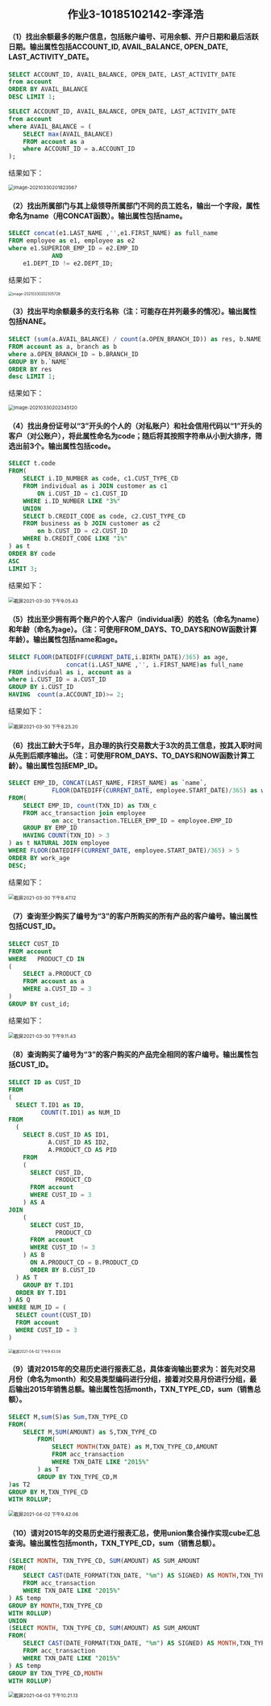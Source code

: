 ## <center>作业3-10185102142-李泽浩





#### （1）找出余额最多的账户信息，包括账户编号、可用余额、开户日期和最后活跃日期。输出属性包括ACCOUNT_ID, AVAIL_BALANCE, OPEN_DATE, LAST_ACTIVITY_DATE。

```sql
SELECT ACCOUNT_ID, AVAIL_BALANCE, OPEN_DATE, LAST_ACTIVITY_DATE
from account
ORDER BY AVAIL_BALANCE
DESC LIMIT 1;

SELECT ACCOUNT_ID, AVAIL_BALANCE, OPEN_DATE, LAST_ACTIVITY_DATE
from account
where AVAIL_BALANCE = (
	SELECT max(AVAIL_BALANCE)
	FROM account as a
	where ACCOUNT_ID = a.ACCOUNT_ID
);
```

结果如下：

<img src="/Users/lee/Study/大三-下/数据库系统实践/3作业/LAB3-10185102142-李泽浩.assets/image-20210330201823567.png" alt="image-20210330201823567" style="zoom:67%;" />

#### （2）找出所属部门与其上级领导所属部门不同的员工姓名，输出一个字段，属性命名为name（用CONCAT函数）。输出属性包括name。

```sql
SELECT concat(e1.LAST_NAME ,'',e1.FIRST_NAME) as full_name
FROM employee as e1, employee as e2
where e1.SUPERIOR_EMP_ID = e2.EMP_ID
			AND
	e1.DEPT_ID != e2.DEPT_ID;
```

结果如下：

<img src="/Users/lee/Study/大三-下/数据库系统实践/3作业/LAB3-10185102142-李泽浩.assets/image-20210330202305726.png" alt="image-20210330202305726" style="zoom:50%;" />



#### （3）找出平均余额最多的支行名称（注：可能存在并列最多的情况）。输出属性包括NANE。

```sql
SELECT (sum(a.AVAIL_BALANCE) / count(a.OPEN_BRANCH_ID)) as res, b.NAME
FROM account as a, branch as b
where a.OPEN_BRANCH_ID = b.BRANCH_ID
GROUP BY b.`NAME`
ORDER BY res
desc LIMIT 1;
```

结果如下：

<img src="/Users/lee/Study/大三-下/数据库系统实践/3作业/LAB3-10185102142-李泽浩.assets/image-20210330202345120.png" alt="image-20210330202345120" style="zoom:67%;" />



#### （4）找出身份证号以“3”开头的个人的（对私账户）和社会信用代码以“1”开头的客户（对公账户），将此属性命名为code；随后将其按照字符串从小到大排序，筛选出前3个。输出属性包括code。

```sql
SELECT t.code
FROM(
	SELECT i.ID_NUMBER as code, c1.CUST_TYPE_CD
	FROM individual as i JOIN customer as c1
		ON i.CUST_ID = c1.CUST_ID
	WHERE i.ID_NUMBER LIKE "3%"
	UNION
	SELECT b.CREDIT_CODE as code, c2.CUST_TYPE_CD
	FROM business as b JOIN customer as c2
		on b.CUST_ID = c2.CUST_ID
	WHERE b.CREDIT_CODE LIKE "1%"
) as t
ORDER BY code
ASC
LIMIT 3;
```

结果如下：

<img src="/Users/lee/Study/大三-下/数据库系统实践/3作业/LAB3-10185102142-李泽浩.assets/截屏2021-03-30 下午9.05.43.png" alt="截屏2021-03-30 下午9.05.43" style="zoom:67%;" />

#### （5）找出至少拥有两个账户的个人客户（individual表）的姓名（命名为name）和年龄（命名为age）。（注：可使用FROM_DAYS、TO_DAYS和NOW函数计算年龄）。输出属性包括name和age。

```sql
SELECT FLOOR(DATEDIFF(CURRENT_DATE,i.BIRTH_DATE)/365) as age,
				concat(i.LAST_NAME ,'', i.FIRST_NAME)as full_name
FROM individual as i, account as a
where i.CUST_ID = a.CUST_ID 
GROUP BY i.CUST_ID
HAVING  count(a.ACCOUNT_ID)>= 2;
```

结果如下：

<img src="/Users/lee/Study/大三-下/数据库系统实践/3作业/LAB3-10185102142-李泽浩.assets/截屏2021-03-30 下午8.25.20.png" alt="截屏2021-03-30 下午8.25.20" style="zoom:67%;" />

#### （6）找出工龄大于5年，且办理的执行交易数大于3次的员工信息，按其入职时间从先到后顺序输出。（注：可使用FROM_DAYS、TO_DAYS和NOW函数计算工龄）。输出属性包括EMP_ID。

```sql
SELECT EMP_ID, CONCAT(LAST_NAME, FIRST_NAME) as `name`,
			FLOOR(DATEDIFF(CURRENT_DATE, employee.START_DATE)/365) as work_age
FROM(
	SELECT EMP_ID, count(TXN_ID) as TXN_c
	FROM acc_transaction join employee 
			on acc_transaction.TELLER_EMP_ID = employee.EMP_ID
	GROUP BY EMP_ID
	HAVING COUNT(TXN_ID) > 3
) as t NATURAL JOIN employee
WHERE FLOOR(DATEDIFF(CURRENT_DATE, employee.START_DATE)/365) > 5
ORDER BY work_age
DESC;
```

 结果如下：

<img src="/Users/lee/Study/大三-下/数据库系统实践/3作业/LAB3-10185102142-李泽浩.assets/截屏2021-03-30 下午8.47.12.png" alt="截屏2021-03-30 下午8.47.12" style="zoom:67%;" />

#### （7）查询至少购买了编号为“3”的客户所购买的所有产品的客户编号。输出属性包括CUST_ID。

```sql
SELECT CUST_ID
FROM account
WHERE	PRODUCT_CD IN
(
	SELECT a.PRODUCT_CD
	FROM account as a
	WHERE a.CUST_ID = 3
)
GROUP BY cust_id;
```

结果如下：

<img src="/Users/lee/Study/大三-下/数据库系统实践/3作业/LAB3-10185102142-李泽浩.assets/截屏2021-03-30 下午9.11.43.png" alt="截屏2021-03-30 下午9.11.43" style="zoom:67%;" /> 

#### （8）查询购买了编号为“3”的客户购买的产品完全相同的客户编号。输出属性包括CUST_ID。  

```sql
SELECT ID as CUST_ID
FROM
(
  SELECT T.ID1 as ID,
         COUNT(T.ID1) as NUM_ID
FROM
  (
    SELECT B.CUST_ID AS ID1,
           A.CUST_ID AS ID2,
           A.PRODUCT_CD AS PID
    FROM
    (
      SELECT CUST_ID,
             PRODUCT_CD
      FROM account
      WHERE CUST_ID = 3
    ) AS A
JOIN
    (
      SELECT CUST_ID,
             PRODUCT_CD
      FROM account
      WHERE CUST_ID != 3
    ) AS B
      ON A.PRODUCT_CD = B.PRODUCT_CD
      ORDER BY B.CUST_ID
  ) AS T
    GROUP BY T.ID1
  ORDER BY T.ID1
) AS Q
WHERE NUM_ID = (
  SELECT count(CUST_ID)
  FROM account
  WHERE CUST_ID = 3
)
```

<img src="/Users/lee/Study/大三-下/数据库系统实践/3作业/LAB3-10185102142-李泽浩.assets/截屏2021-04-02 下午9.43.04.png" alt="截屏2021-04-02 下午9.43.04" style="zoom:50%;" /> 

#### （9）请对2015年的交易历史进行报表汇总，具体查询输出要求为：首先对交易月份（命名为month）和交易类型编码进行分组，接着对交易月份进行分组，最后输出2015年销售总额。输出属性包括month，TXN_TYPE_CD，sum（销售总额）。

```sql
SELECT M,sum(S)as Sum,TXN_TYPE_CD
FROM(
	SELECT M,SUM(AMOUNT) as S,TXN_TYPE_CD
		FROM(
			SELECT MONTH(TXN_DATE) as M,TXN_TYPE_CD,AMOUNT
			FROM acc_transaction
			WHERE TXN_DATE LIKE "2015%"
		) as T
		GROUP BY TXN_TYPE_CD,M
)as T2
GROUP BY M,TXN_TYPE_CD
WITH ROLLUP;
```

<img src="/Users/lee/Study/大三-下/数据库系统实践/3作业/LAB3-10185102142-李泽浩.assets/截屏2021-04-02 下午9.42.06.png" alt="截屏2021-04-02 下午9.42.06" style="zoom:67%;" />

#### （10）请对2015年的交易历史进行报表汇总，使用union集合操作实现cube汇总查询。输出属性包括month，TXN_TYPE_CD，sum（销售总额）。

```sql
(SELECT MONTH, TXN_TYPE_CD, SUM(AMOUNT) AS SUM_AMOUNT
FROM(
    SELECT CAST(DATE_FORMAT(TXN_DATE, "%m") AS SIGNED) AS MONTH,TXN_TYPE_CD,AMOUNT
    FROM acc_transaction
    WHERE TXN_DATE LIKE "2015%"
) AS temp
GROUP BY MONTH,TXN_TYPE_CD
WITH ROLLUP)
UNION
(SELECT MONTH, TXN_TYPE_CD, SUM(AMOUNT) AS SUM_AMOUNT
FROM(
    SELECT CAST(DATE_FORMAT(TXN_DATE, "%m") AS SIGNED) AS MONTH,TXN_TYPE_CD,AMOUNT
    FROM acc_transaction
    WHERE TXN_DATE LIKE "2015%"
) AS temp
GROUP BY TXN_TYPE_CD,MONTH
WITH ROLLUP)
```

<img src="/Users/lee/Study/大三-下/数据库系统实践/3作业/LAB3-10185102142-李泽浩.assets/截屏2021-04-03 下午10.21.13.png" alt="截屏2021-04-03 下午10.21.13" style="zoom:67%;" />